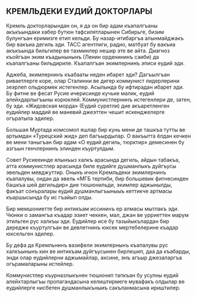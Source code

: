 ## КРЕМЛЬДЕКИ ЕУДИЙ ДОКТОРЛАРЫ

Кремль докторларындан он, я да он бир адам къапалгъаны акъкъындаки хабер бутюн тафсилятларынен Сибирьге, бизим булунгъан еримизге етип кельди.
Бу назар-итибаргъа алынмайджакъ бир вакъиа дегиль эди.
ТАСС агентлиги, радио, матбуат бу вакъиа акъкъында бильгилер ве тахминлер нешир эте ве айта.
Диагноз къойгъан эким къадынынынъ (Ленин орденининъ саиби) да къапалгъаны бильдириле.
Къапалгъан экимлернинъ эписи еудий эди.

Аджеба, экимлернинъ къабааты неден ибарет эди?
Дагъылгъан риваетлерге коре, олар Сталинни ве дигер коммунист лидерлерини зеэрлеп ольдюрмек истегенлер.
Асылында бу ифтирадан ибарет эди.
Бу фитне ве фесат Русие ичерисинде кучьке малик, еудий алейхдарлыгъыны корюклей.
Коммунистлернинъ истегенлери де, затен, бу эди.
«Жидовская морда» (Еудий суретли) дие акъаретленген еудийлер маддий ве маневий джеэттен чешит искенджелерге огъратыла эдилер.

Большая Муртада комсомол яшлар бир кунь мени де ташкъа тутты ве артымдан «Турецский жид» деп багъырдылар.
О вакъытта ёлдан кечкен ве мени таныгъан бир адам «О еудий дегиль, тюрктир» демесинен бу азгъын генчлернинъ элинден къуртулдым.

Совет Русиееинде ялынъыз халкъ арасында дегиль, айдын табакъа, атта коммунистлер арасында биле еудийге душманлыкъ дуйгъусы эвельден мевджуттир.
Онынъ ичюн Кремльдеки экимлернинъ къапалувы, ондан да эвель «МГБ тертиби, бир большевик фитнесинден башкъа шей дегильдир» дие тюшюнильди, экимлер аджынылды, факъат сонъралары еудий душманлыгъыныыъ кеттикче артмасы къаршысында бу ис гъайып олды.

Бир мемшониетте бир интикъам иссининъ ер алмасы мытлакъ эди.
Чюнки о замангъа къадар эзиет чеккен, мал, джан ве урриеттен марум этильген рус халкъы эди.
Еудийлер исе бу тазыйыкълардан бир дередже къуртулгъан ве девлетнинъ юксек мертебелерине къадар юксельген эдилер.

Бу дефа да Кремльнинъ вазифели экимлернынъ къапалувы рус халкъынынъ кин ве интикъам дуйгъусынен бирлешип, даа да къабарды, энди олар еудийлерни аджымайлар, аксине, энъ агъыр джезаларгъа огърамаларыны истейлер.

Коммунистлер къурназлыкънен тюшюнип тапкъан бу усулны еудий алейхтарлыгъы пропагандасына келиштирмеге мувафакъ олдылар ве еудийлерге нисбетен душманлыкъныиъ сакъланмасына ириштилер.
